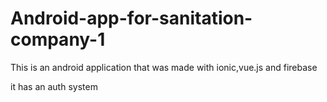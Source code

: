 # Android-app-for-sanitation-company-1

This is an android application that was made with ionic,vue.js and firebase

it has an auth system
